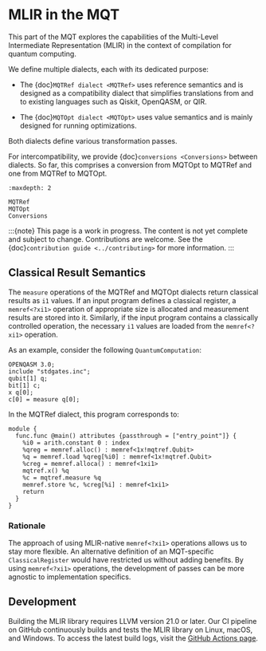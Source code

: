# MLIR in the MQT

This part of the MQT explores the capabilities of the Multi-Level Intermediate Representation (MLIR) in the context of compilation for quantum computing.

We define multiple dialects, each with its dedicated purpose:

- The {doc}`MQTRef dialect <MQTRef>` uses reference semantics and is designed as a compatibility dialect that simplifies translations from and to existing languages such as Qiskit, OpenQASM, or QIR.

- The {doc}`MQTOpt dialect <MQTOpt>` uses value semantics and is mainly designed for running optimizations.

Both dialects define various transformation passes.

For intercompatibility, we provide {doc}`conversions <Conversions>` between dialects.
So far, this comprises a conversion from MQTOpt to MQTRef and one from MQTRef to MQTOpt.

```{toctree}
:maxdepth: 2

MQTRef
MQTOpt
Conversions
```

:::{note}
This page is a work in progress.
The content is not yet complete and subject to change.
Contributions are welcome.
See the {doc}`contribution guide <../contributing>` for more information.
:::

## Classical Result Semantics

The `measure` operations of the MQTRef and MQTOpt dialects return classical results as `i1` values.
If an input program defines a classical register, a `memref<?xi1>` operation of appropriate size is allocated and measurement results are stored into it.
Similarly, if the input program contains a classically controlled operation, the necessary `i1` values are loaded from the `memref<?xi1>` operation.

As an example, consider the following `QuantumComputation`:

```qasm3
OPENQASM 3.0;
include "stdgates.inc";
qubit[1] q;
bit[1] c;
x q[0];
c[0] = measure q[0];
```

In the MQTRef dialect, this program corresponds to:

```mlir
module {
  func.func @main() attributes {passthrough = ["entry_point"]} {
    %i0 = arith.constant 0 : index
    %qreg = memref.alloc() : memref<1x!mqtref.Qubit>
    %q = memref.load %qreg[%i0] : memref<1x!mqtref.Qubit>
    %creg = memref.alloca() : memref<1xi1>
    mqtref.x() %q
    %c = mqtref.measure %q
    memref.store %c, %creg[%i] : memref<1xi1>
    return
  }
}
```

### Rationale

The approach of using MLIR-native `memref<?xi1>` operations allows us to stay more flexible.
An alternative definition of an MQT-specific `ClassicalRegister` would have restricted us without adding benefits.
By using `memref<?xi1>` operations, the development of passes can be more agnostic to implementation specifics.

## Development

Building the MLIR library requires LLVM version 21.0 or later.
Our CI pipeline on GitHub continuously builds and tests the MLIR library on Linux, macOS, and Windows.
To access the latest build logs, visit the [GitHub Actions page](https://github.com/munich-quantum-toolkit/core/actions/workflows/ci.yml).
